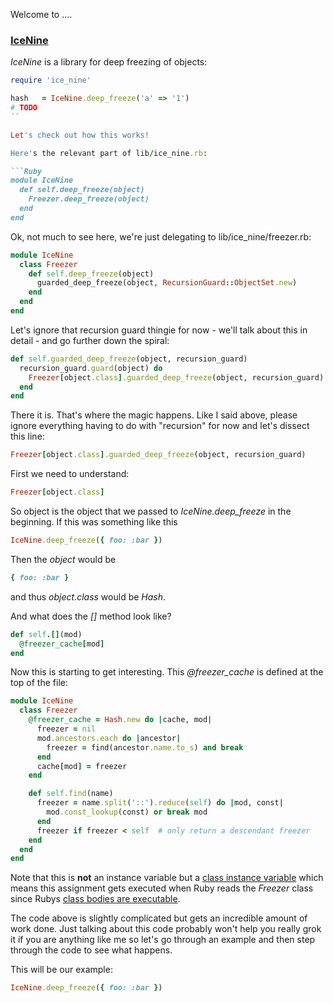 Welcome to ....


### [IceNine](https://github.com/dkubb/ice_nine)

*IceNine* is a library for deep freezing of objects:

```Ruby
require 'ice_nine'

hash   = IceNine.deep_freeze('a' => '1')
# TODO
``

Let's check out how this works!

Here's the relevant part of lib/ice_nine.rb:

```Ruby
module IceNine
  def self.deep_freeze(object)
    Freezer.deep_freeze(object)
  end
end
```

Ok, not much to see here, we're just delegating to lib/ice_nine/freezer.rb:

```Ruby
module IceNine
  class Freezer
    def self.deep_freeze(object)
      guarded_deep_freeze(object, RecursionGuard::ObjectSet.new)
    end
  end
end
```

Let's ignore that recursion guard thingie for now - we'll talk about this in detail - and go further down the spiral:

```Ruby
def self.guarded_deep_freeze(object, recursion_guard)
  recursion_guard.guard(object) do
    Freezer[object.class].guarded_deep_freeze(object, recursion_guard)
  end
end
```

There it is. That's where the magic happens. Like I said above, please ignore everything having to do with "recursion" for now and let's dissect this line:

```Ruby
Freezer[object.class].guarded_deep_freeze(object, recursion_guard)
```

First we need to understand:

```Ruby
Freezer[object.class]
```

So object is the object that we passed to *IceNine.deep_freeze* in the beginning.
If this was something like this

```Ruby
IceNine.deep_freeze({ foo: :bar })
```

Then the *object* would be

```Ruby
{ foo: :bar }
```

and thus *object.class* would be *Hash*.

And what does the *[]* method look like?

```Ruby
def self.[](mod)
  @freezer_cache[mod]
end
```

Now this is starting to get interesting. This *@freezer_cache* is defined at the top of the file:

```Ruby
module IceNine
  class Freezer
    @freezer_cache = Hash.new do |cache, mod|
      freezer = nil
      mod.ancestors.each do |ancestor|
        freezer = find(ancestor.name.to_s) and break
      end
      cache[mod] = freezer
    end

    def self.find(name)
      freezer = name.split('::').reduce(self) do |mod, const|
        mod.const_lookup(const) or break mod
      end
      freezer if freezer < self  # only return a descendant freezer
    end
  end
end
```

Note that this is __not__ an instance variable but a [class instance variable](http://www.railstips.org/blog/archives/2006/11/18/class-and-instance-variables-in-ruby/) which means this assignment gets executed when Ruby reads the *Freezer* class since Rubys [class bodies are executable](http://yehudakatz.com/2009/06/04/the-importance-of-executable-class-bodies/).

The code above is slightly complicated but gets an incredible amount of work done. Just talking about this code probably won't help you really grok it if you are anything like me so let's go through an example and then step through the code to see what happens.

This will be our example:

```Ruby
IceNine.deep_freeze({ foo: :bar })
```
